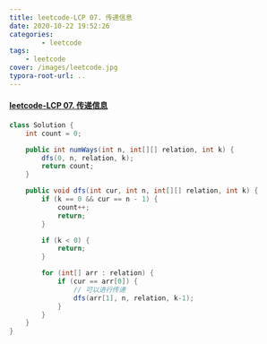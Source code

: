 ```yaml
---
title: leetcode-LCP 07. 传递信息
date: 2020-10-22 19:52:26
categories: 
		- leetcode
tags: 
	- leetcode
cover: /images/leetcode.jpg
typora-root-url: ..
---
```


#### [leetcode-LCP 07. 传递信息](https://leetcode-cn.com/problems/chuan-di-xin-xi/)

```java
class Solution {
    int count = 0;

    public int numWays(int n, int[][] relation, int k) {
        dfs(0, n, relation, k);
        return count;
    }

    public void dfs(int cur, int n, int[][] relation, int k) {
        if (k == 0 && cur == n - 1) {
            count++;
            return;
        }

        if (k < 0) {
            return;
        }

        for (int[] arr : relation) {
            if (cur == arr[0]) {
                // 可以进行传递
                dfs(arr[1], n, relation, k-1);
            }
        }
    }
}
```

